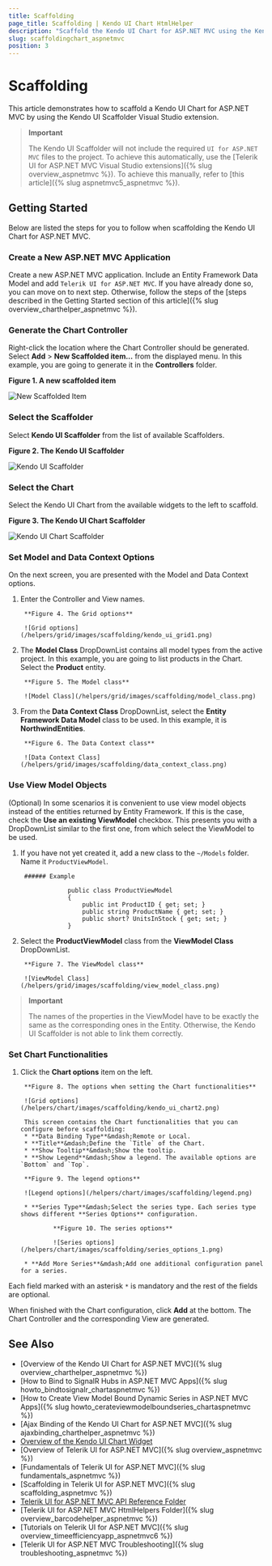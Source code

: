 ```yaml
---
title: Scaffolding
page_title: Scaffolding | Kendo UI Chart HtmlHelper
description: "Scaffold the Kendo UI Chart for ASP.NET MVC using the Kendo UI Scaffolder extension for Visual Studio."
slug: scaffoldingchart_aspnetmvc
position: 3
---
```


# Scaffolding

This article demonstrates how to scaffold a Kendo UI Chart for ASP.NET MVC by using the Kendo UI Scaffolder Visual Studio extension.

> **Important**  
>
> The Kendo UI Scaffolder will not include the required `UI for ASP.NET MVC` files to the project. To achieve this automatically, use the [Telerik UI for ASP.NET MVC Visual Studio extensions]({% slug overview_aspnetmvc %}). To achieve this manually, refer to [this article]({% slug aspnetmvc5_aspnetmvc %}).

## Getting Started

Below are listed the steps for you to follow when scaffolding the Kendo UI Chart for ASP.NET MVC.

### Create a New ASP.NET MVC Application

Create a new ASP.NET MVC application. Include an Entity Framework Data Model and add `Telerik UI for ASP.NET MVC`. If you have already done so, you can move on to next step. Otherwise, follow the steps of the [steps described in the Getting Started section of this article]({% slug overview_charthelper_aspnetmvc %}).

### Generate the Chart Controller

Right-click the location where the Chart Controller should be generated. Select **Add** > **New Scaffolded item...** from the displayed menu. In this example, you are going to generate it in the **Controllers** folder.

**Figure 1. A new scaffolded item**

![New Scaffolded Item](/images/scaffolding/new_scaffolded_item.png)

### Select the Scaffolder

Select **Kendo UI Scaffolder** from the list of available Scaffolders.

**Figure 2. The Kendo UI Scaffolder**

![Kendo UI Scaffolder](/images/scaffolding/kendo_ui_scaffolder.png)

### Select the Chart

Select the Kendo UI Chart from the available widgets to the left to scaffold.

**Figure 3. The Kendo UI Chart Scaffolder**

![Kendo UI Chart Scaffolder](/helpers/chart/images/scaffolding/kendo_ui_chart.png)

### Set Model and Data Context Options

On the next screen, you are presented with the Model and Data Context options.

1. Enter the Controller and View names.  

		**Figure 4. The Grid options**

		![Grid options](/helpers/grid/images/scaffolding/kendo_ui_grid1.png)

1. The **Model Class** DropDownList contains all model types from the active project. In this example, you are going to list products in the Chart. Select the **Product** entity.

		**Figure 5. The Model class**

		![Model Class](/helpers/grid/images/scaffolding/model_class.png)

1. From the **Data Context Class** DropDownList, select the **Entity Framework Data Model** class to be used. In this example, it is **NorthwindEntities**.  

		**Figure 6. The Data Context class**

		![Data Context Class](/helpers/grid/images/scaffolding/data_context_class.png)

### Use View Model Objects

(Optional) In some scenarios it is convenient to use view model objects instead of the entities returned by Entity Framework. If this is the case, check the **Use an existing ViewModel** checkbox. This presents you with a DropDownList similar to the first one, from which select the ViewModel to be used.

1. If you have not yet created it, add a new class to the `~/Models` folder. Name it `ProductViewModel`.

		###### Example

			        public class ProductViewModel
			        {
			            public int ProductID { get; set; }
			            public string ProductName { get; set; }
			            public short? UnitsInStock { get; set; }
			        }

1. Select the **ProductViewModel** class from the **ViewModel Class** DropDownList.  

		**Figure 7. The ViewModel class**

		![ViewModel Class](/helpers/grid/images/scaffolding/view_model_class.png)

> **Important**
>
> The names of the properties in the ViewModel have to be exactly the same as the corresponding ones in the Entity. Otherwise, the Kendo UI Scaffolder is not able to link them correctly.

### Set Chart Functionalities

1. Click the **Chart options** item on the left.  

		**Figure 8. The options when setting the Chart functionalities**

		![Grid options](/helpers/chart/images/scaffolding/kendo_ui_chart2.png)  

		This screen contains the Chart functionalities that you can configure before scaffolding:
		* **Data Binding Type**&mdash;Remote or Local.
		* **Title**&mdash;Define the `Title` of the Chart.   
		* **Show Tooltip**&mdash;Show the tooltip.    
		* **Show Legend**&mdash;Show a legend. The available options are `Bottom` and `Top`.

		**Figure 9. The legend options**

		![Legend options](/helpers/chart/images/scaffolding/legend.png)

		* **Series Type**&mdash;Select the series type. Each series type shows different **Series Options** configuration.

				**Figure 10. The series options**

				![Series options](/helpers/chart/images/scaffolding/series_options_1.png)

		* **Add More Series**&mdash;Add one additional configuration panel for a series.

Each field marked with an asterisk `*` is mandatory and the rest of the fields are optional.

When finished with the Chart configuration, click **Add** at the bottom. The Chart Controller and the corresponding View are generated.

## See Also

* [Overview of the Kendo UI Chart for ASP.NET MVC]({% slug overview_charthelper_aspnetmvc %})
* [How to Bind to SignalR Hubs in ASP.NET MVC Apps]({% slug howto_bindtosignalr_chartaspnetmvc %})
* [How to Create View Model Bound Dynamic Series in ASP.NET MVC Apps]({% slug howto_cerateviewmodelboundseries_chartaspnetmvc %})
* [Ajax Binding of the Kendo UI Chart for ASP.NET MVC]({% slug ajaxbinding_charthelper_aspnetmvc %})
* [Overview of the Kendo UI Chart Widget](http://docs.telerik.com/kendo-ui/controls/charts/overview)
* [Overview of Telerik UI for ASP.NET MVC]({% slug overview_aspnetmvc %})
* [Fundamentals of Telerik UI for ASP.NET MVC]({% slug fundamentals_aspnetmvc %})
* [Scaffolding in Telerik UI for ASP.NET MVC]({% slug scaffolding_aspnetmvc %})
* [Telerik UI for ASP.NET MVC API Reference Folder](http://docs.telerik.com/kendo-ui/api/Kendo.Mvc/AggregateFunction)
* [Telerik UI for ASP.NET MVC HtmlHelpers Folder]({% slug overview_barcodehelper_aspnetmvc %})
* [Tutorials on Telerik UI for ASP.NET MVC]({% slug overview_timeefficiencyapp_aspnetmvc6 %})
* [Telerik UI for ASP.NET MVC Troubleshooting]({% slug troubleshooting_aspnetmvc %})
